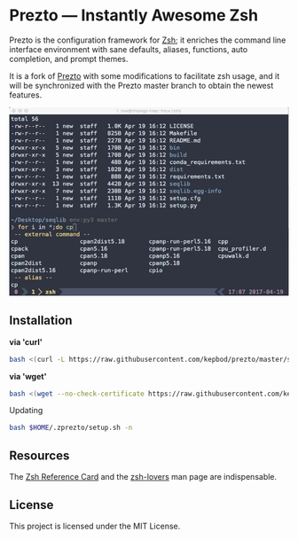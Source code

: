 Prezto — Instantly Awesome Zsh
==============================

Prezto is the configuration framework for [Zsh][1]; it enriches the command line
interface environment with sane defaults, aliases, functions, auto completion,
and prompt themes. 

It is a fork of [Prezto][2] with some modifications to facilitate zsh usage, and it
will be synchronized with the Prezto master branch to obtain the newest
features.

![snapshot](https://raw.githubusercontent.com/kepbod/prezto/kepbod/snapshot.jpg)

Installation
---------

**via 'curl'**

```bash
bash <(curl -L https://raw.githubusercontent.com/kepbod/prezto/master/setup.sh) -i
```

**via 'wget'**

```bash
bash <(wget --no-check-certificate https://raw.githubusercontent.com/kepbod/prezto/master/setup.sh -O -) -i
```

Updating

```bash
bash $HOME/.zprezto/setup.sh -n
```

Resources
---------

The [Zsh Reference Card][3] and the [zsh-lovers][4] man page are indispensable.

License
-------

This project is licensed under the MIT License.

[1]: http://www.zsh.org
[2]: https://github.com/zsh-users/prezto
[3]: http://www.bash2zsh.com/zsh_refcard/refcard.pdf
[4]: http://grml.org/zsh/zsh-lovers.html
